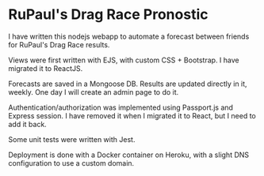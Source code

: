 # RuPaul's Drag Race Pronostic

I have written this nodejs webapp to automate a forecast between friends for RuPaul's Drag Race results.

Views were first written with EJS, with custom CSS + Bootstrap. 
I have migrated it to ReactJS.

Forecasts are saved in a Mongoose DB. Results are updated directly in it, weekly. One day I will create an admin page to do it.

Authentication/authorization was implemented using Passport.js and Express session. I have removed it when I migrated it to React, but I need to add it back.

Some unit tests were written with Jest.

Deployment is done with a Docker container on Heroku, with a slight DNS configuration to use a custom domain.